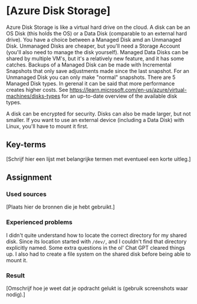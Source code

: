 # [Azure Disk Storage]
Azure Disk Storage is like a virtual hard drive on the cloud. A disk can be an OS Disk (this holds the OS) or a Data Disk (comparable to an external hard drive). You have a choice between a Managed Disk amd an Unmanaged Disk. Unmanaged Disks are cheaper, but you'll need a Storage Account (you'll also need to manage the disk yourself). Managed Data Disks can be shared by multiple VM's, but it's a relatively new feature, and it has some catches. Backups of a Managed Disk can be made with Incremental Snapshots that only save adjustments made since the last snapshot. For an Unmanaged Disk you can only make "normal" snapshots. There are 5 Managed Disk types. In gerenal it can be said that more performance creates higher costs. See https://learn.microsoft.com/en-us/azure/virtual-machines/disks-types for an up-to-date overview of the available disk types. 

A disk can be encrypted for security. Disks can also be made larger, but not smaller. If you want to use an external device (including a Data Disk) with Linux, you'll have to mount it first.

## Key-terms
[Schrijf hier een lijst met belangrijke termen met eventueel een korte uitleg.]

## Assignment
### Used sources
[Plaats hier de bronnen die je hebt gebruikt.]

### Experienced problems
I didn't quite understand how to locate the correct directory for my shared disk. Since its location started with ```/dev/```, and I couldn't find that directory explicitly named. Some extra questions in the ol' Chat GPT cleared things up. 
I also had to create a file system on the shared disk before being able to mount it.

### Result
[Omschrijf hoe je weet dat je opdracht gelukt is (gebruik screenshots waar nodig).]
